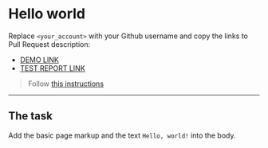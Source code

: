 # Hello world
Replace `<your_account>` with your Github username and copy the links to Pull Request description:
- [DEMO LINK](https://YuliaBors.github.io/layout_hello-world/)
- [TEST REPORT LINK](https://YuliaBors.github.io/layout_hello-world/report/html_report/)

> Follow [this instructions](https://mate-academy.github.io/layout_task-guideline/#how-to-solve-the-layout-tasks-on-github)
___

## The task 
Add the basic page markup and the text `Hello, world!` into the body.
